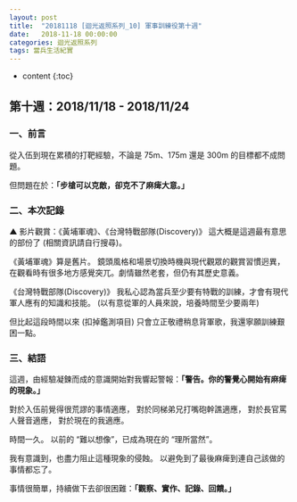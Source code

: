 ```yaml
---
layout: post
title:  "20181118 [迴光返照系列_10] 軍事訓練役第十週"
date:   2018-11-18 00:00:00
categories: 迴光返照系列
tags: 當兵生活紀實
---
```



* content
{:toc}


## 第十週：2018/11/18 - 2018/11/24
### 一、前言
從入伍到現在累積的打靶經驗，不論是 75m、175m 還是 300m 的目標都不成問題。

但問題在於：**「步槍可以克敵，卻克不了麻痺大意。」**


### 二、本次記錄
▲ 影片觀賞：《黃埔軍魂》、《台灣特戰部隊(Discovery)》
這大概是這週最有意思的部份了 (相關資訊請自行搜尋)。

《黃埔軍魂》算是舊片。
鏡頭風格和場景切換時機與現代觀眾的觀賞習慣迥異，在觀看時有很多地方感覺突兀。劇情雖然老套，但仍有其歷史意義。

《台灣特戰部隊(Discovery)》
我私心認為當兵至少要有特戰的訓練，才會有現代軍人應有的知識和技能。
(以有意從軍的人員來說，培養時間至少要兩年)

但比起這段時間以來 (扣掉鑑測項目) 只會立正敬禮稍息背軍歌，我還寧願訓練艱困一點。


### 三、結語
這週，由經驗凝鍊而成的意識開始對我響起警報：**「警告。你的警覺心開始有麻痺的現象。」**

對於入伍前覺得很荒謬的事情適應，
對於同梯弟兄打嘴砲幹譙適應，
對於長官罵人聲音適應，
對於現在的我適應。

時間一久。
以前的 “難以想像”，已成為現在的 “理所當然”。

我有意識到，也盡力阻止這種現象的侵蝕。
以避免到了最後麻痺到連自己該做的事情都忘了。

事情很簡單，持續做下去卻很困難：**「觀察、實作、記錄、回饋。」**